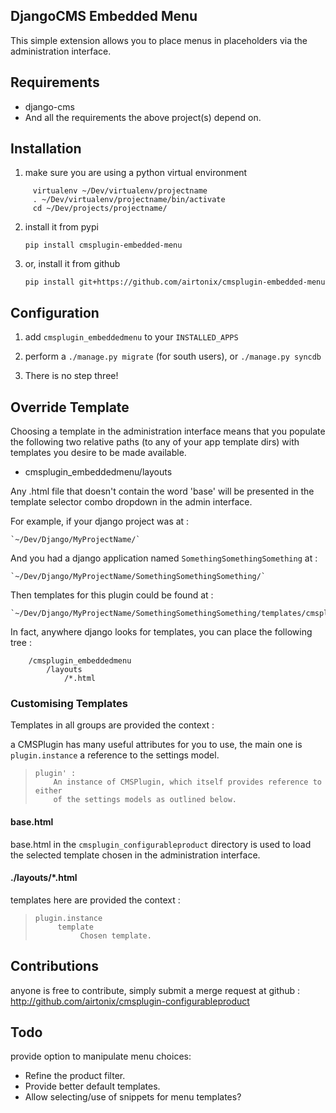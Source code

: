 ## DjangoCMS Embedded Menu

This simple extension allows you to place menus in placeholders via the
administration interface.


## Requirements

* django-cms
* And all the requirements the above project(s) depend on.


## Installation

1. make sure you are using a python virtual environment

```
     virtualenv ~/Dev/virtualenv/projectname
     . ~/Dev/virtualenv/projectname/bin/activate
     cd ~/Dev/projects/projectname/
```

2. install it from pypi

    `pip install cmsplugin-embedded-menu`

3. or, install it from github

    `pip install git+https://github.com/airtonix/cmsplugin-embedded-menu`

## Configuration

1. add `cmsplugin_embeddedmenu` to your `INSTALLED_APPS`

2. perform a `./manage.py migrate` (for south users), or `./manage.py syncdb`

3. There is no step three!


## Override Template

Choosing a template in the administration interface means that you
populate the following two relative paths (to any of your app template dirs)
with templates you desire to be made available.

* cmsplugin_embeddedmenu/layouts

Any .html file that doesn't contain the word 'base' will be presented in
the template selector combo dropdown in the admin interface.

For example, if your django project was at :

    `~/Dev/Django/MyProjectName/`

And you had a django application named `SomethingSomethingSomething` at :

    `~/Dev/Django/MyProjectName/SomethingSomethingSomething/`

Then templates for this plugin could be found at :

    `~/Dev/Django/MyProjectName/SomethingSomethingSomething/templates/cmsplugin_embeddedmenu/layouts/*.html`

In fact, anywhere django looks for templates, you can place the following tree :

```
    /cmsplugin_embeddedmenu
        /layouts
            /*.html
```

### Customising Templates

Templates in all groups are provided the context :

a CMSPlugin has many useful attributes for you to use, the main one
is `plugin.instance` a reference to the settings model.

>     plugin' :
>         An instance of CMSPlugin, which itself provides reference to either
>         of the settings models as outlined below.

#### base.html

base.html in the `cmsplugin_configurableproduct` directory is used to load the
selected template chosen in the administration interface.


#### ./layouts/*.html

templates here are provided the context :

>     plugin.instance
>          template
>               Chosen template.
>



## Contributions

anyone is free to contribute, simply submit a merge request at
github : http://github.com/airtonix/cmsplugin-configurableproduct


## Todo

provide option to manipulate menu choices:

* Refine the product filter.
* Provide better default templates.
* Allow selecting/use of snippets for menu templates?

